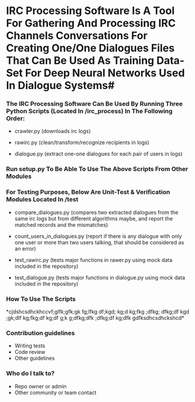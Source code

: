 # IRC Processing Software Is A Tool For Gathering And Processing IRC Channels Conversations For Creating One/One Dialogues Files That Can Be Used As Training Data-Set For Deep Neural Networks Used In Dialogue Systems#


### The IRC Processing Software Can Be Used By Running Three Python Scripts (Located In /irc_process) In The Following Order: ###
 
- crawler.py (downloads irc logs)
 
- rawirc.py (clean/transform/recognize recipients in logs)
 
- dialogue.py (extract one-one dialogues for each pair of users in logs)

### Run setup.py To Be Able To Use The Above Scripts From Other Modules ###

### For Testing Purposes, Below Are Unit-Test & Verification Modules Located In /test ###

- compare_dialogues.py (compares two extracted dialogues from the same irc logs but from different algorithms maybe, and report the matched records and the mismatches)

- count_users_in_dialogues.py (report if there is any dialogue with only one user or more than two users talking, that should be considered as an error)

- test_rawirc.py (tests major functions in rawer.py using mock data included in the repository)

- test_dialogue.py (tests major functions in dialogue.py using mock data included in the repository)
### How To Use The Scripts ###

\*cjdshcsdhckhccvf;glfk;gfk;gk fg;lfkg df;kgd; kg;d kg;fkg ;dfkg; dfkg;df kgd ;gk;dlf kg;fkg;df kg;df g;k g;dfkg;dfk ;dfkg;df kg;dfk gdfksdhcsdhckshcd\*

### Contribution guidelines ###

* Writing tests
* Code review
* Other guidelines

### Who do I talk to? ###

* Repo owner or admin
* Other community or team contact